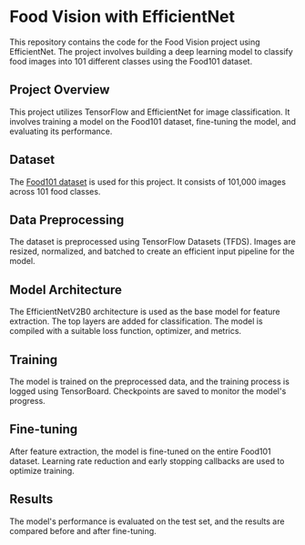 # Food Vision with EfficientNet

This repository contains the code for the Food Vision project using EfficientNet. The project involves building a deep learning model to classify food images into 101 different classes using the Food101 dataset.


## Project Overview

This project utilizes TensorFlow and EfficientNet for image classification. It involves training a model on the Food101 dataset, fine-tuning the model, and evaluating its performance.

## Dataset

The [Food101 dataset](https://www.tensorflow.org/datasets/catalog/food101) is used for this project. It consists of 101,000 images across 101 food classes.

## Data Preprocessing

The dataset is preprocessed using TensorFlow Datasets (TFDS). Images are resized, normalized, and batched to create an efficient input pipeline for the model.

## Model Architecture

The EfficientNetV2B0 architecture is used as the base model for feature extraction. The top layers are added for classification. The model is compiled with a suitable loss function, optimizer, and metrics.

## Training

The model is trained on the preprocessed data, and the training process is logged using TensorBoard. Checkpoints are saved to monitor the model's progress.

## Fine-tuning

After feature extraction, the model is fine-tuned on the entire Food101 dataset. Learning rate reduction and early stopping callbacks are used to optimize training.

## Results

The model's performance is evaluated on the test set, and the results are compared before and after fine-tuning.
